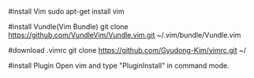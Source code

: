 #install Vim
sudo apt-get install vim


#install Vundle(Vim Bundle)
git clone https://github.com/VundleVim/Vundle.vim.git ~/.vim/bundle/Vundle.vim


#download .vimrc
git clone https://github.com/Gyudong-Kim/vimrc.git ~/


#install Plugin
Open vim and type "PluginInstall" in command mode.
